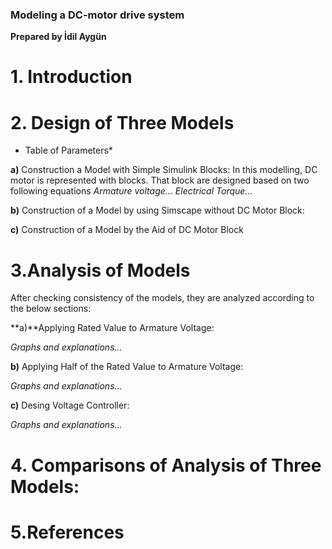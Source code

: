 ### Modeling a DC-motor drive system
**Prepared by İdil Aygün**

# 1. Introduction

# 2. Design of Three Models

* Table of Parameters*

**a)** Construction a Model with Simple Simulink Blocks:
In this modelling, DC motor is represented with blocks. That block are designed based on two following equations
*Armature voltage...*
*Electrical Torque...*

**b)** Construction of a Model by using Simscape without DC Motor Block:

**c)** Construction of a Model by the Aid of DC Motor Block

# 3.Analysis of Models
After checking consistency of the models, they are analyzed according to the below  sections:

**a)**Applying Rated Value to Armature Voltage:

*Graphs and explanations...*

**b)** Applying Half of the Rated Value to Armature Voltage:

*Graphs and explanations...*

**c)** Desing Voltage Controller:

*Graphs and explanations...*

# 4. Comparisons of Analysis of Three Models:

# 5.References
